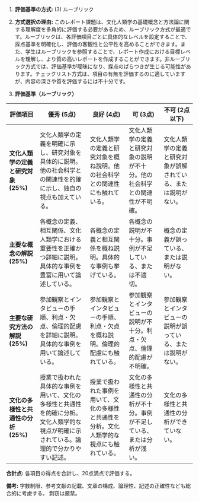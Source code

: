 1. **評価基準の方式:** (3) ルーブリック

2. **方式選択の理由:**  このレポート課題は、文化人類学の基礎概念と方法論に関する理解度を多角的に評価する必要があるため、ルーブリック方式が最適です。ルーブリックは、各評価項目ごとに具体的なレベルを設定することで、採点基準を明確化し、評価の客観性と公平性を高めることができます。また、学生はルーブリックを参照することで、レポート作成における目標レベルを理解し、より質の高いレポートを作成することができます。非ルーブリック方式では、評価基準が曖昧になり、採点のばらつきが生じる可能性があります。チェックリスト方式は、項目の有無を評価するのに適していますが、内容の深さや質を評価するには不十分です。


3. **評価基準（ルーブリック）**

| 評価項目 | 優秀 (5点) | 良好 (4点) | 可 (3点) | 不可 (2点以下) |
|---|---|---|---|---|
| **文化人類学の定義と研究対象 (25%)** | 文化人類学の定義を明確に示し、研究対象を具体的に説明。他の社会科学との関連性を的確に示し、独自の視点も加えている。 | 文化人類学の定義と研究対象を概ね説明。他の社会科学との関連性にも触れている。 | 文化人類学の定義と研究対象の説明が不十分。他の社会科学との関連性が不明確。 | 文化人類学の定義と研究対象が誤解されている、または説明がない。 |
| **主要な概念の解説 (25%)** | 各概念の定義、相互関係、文化人類学における重要性を正確かつ詳細に説明。具体的な事例を豊富に用いて論述している。 | 各概念の定義と相互関係を概ね説明。具体的な事例も挙げている。 | 各概念の説明が不十分。事例が不足している、または不適切。 | 概念の定義が誤っている、または説明がない。 |
| **主要な研究方法の解説 (25%)** | 参加観察とインタビューの手順、利点・欠点、倫理的配慮を詳細に説明。具体的な事例を用いて論述している。 | 参加観察とインタビューの手順、利点・欠点を概ね説明。倫理的配慮にも触れている。 | 参加観察とインタビューの説明が不十分。利点・欠点、倫理的配慮が不明確。 | 参加観察とインタビューの説明が誤っている、または説明がない。 |
| **文化の多様性と共通性の分析 (25%)** | 授業で扱われた具体的な事例を用いて、文化の多様性と共通性を的確に分析。文化人類学的な視点が明確に示されている。論理的で分かりやすい記述。 | 授業で扱われた事例を用いて、文化の多様性と共通性を分析。文化人類学的な視点にも触れている。 | 文化の多様性と共通性の分析が不十分。事例が不足している、または分析が浅い。 | 文化の多様性と共通性の分析ができていない。 |


**合計点:** 各項目の得点を合計し、20点満点で評価する。


**備考:**  字数制限、参考文献の記載、文章の構成、論理性、記述の正確性なども総合的に考慮する。  剽窃は厳禁。
